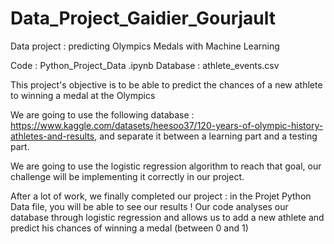 # Data_Project_Gaidier_Gourjault

Data project : predicting Olympics Medals with Machine Learning

Code : Python_Project_Data .ipynb
Database : athlete_events.csv

This project's objective is to be able to predict the chances of a new athlete to winning a medal at the Olympics

We are going to use the following database : https://www.kaggle.com/datasets/heesoo37/120-years-of-olympic-history-athletes-and-results, and separate it between a learning part and a testing part.

We are going to use the logistic regression algorithm to reach that goal, our challenge will be implementing it correctly in our project.

After a lot of work, we finally completed our project : in the Projet Python Data file, you will be able to see our results ! 
Our code analyses our database through logistic regression and allows us to add a new athlete and predict his chances of winning a medal (between 0 and 1)
